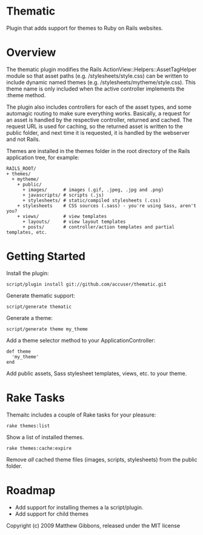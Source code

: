 Thematic
========

Plugin that adds support for themes to Ruby on Rails websites.

Overview
========

The thematic plugin modifies the Rails ActionView::Helpers::AssetTagHelper 
module so that asset paths (e.g. /stylesheets/style.css) can be written to 
include dynamic named themes (e.g. /stylesheets/mytheme/style.css). This theme
name is only included when the active controller implements the :theme method.

The plugin also includes controllers for each of the asset types, and some
automagic routing to make sure everything works. Basically, a request for an
asset is handled by the respective controller, returned and cached. The request
URL is used for caching, so the returned asset is written to the public folder,
and next time it is requested, it is handled by the webserver and not Rails.

Themes are installed in the themes folder in the root directory of the Rails
application tree, for example:

    RAILS_ROOT/
    + themes/
      + mytheme/
        + public/
          + images/      # images (.gif, .jpeg, .jpg and .png)
          + javascripts/ # scripts (.js)
          + stylesheets/ # static/compiled stylesheets (.css)
        + stylesheets    # CSS sources (.sass) - you're using Sass, aren't you?
        + views/         # view templates
          + layouts/     # view layout templates
          + posts/       # controller/action templates and partial templates, etc.

Getting Started
===============

Install the plugin:

    script/plugin install git://github.com/accuser/thematic.git
   
Generate thematic support:

    script/generate thematic
   
Generate a theme:

    script/generate theme my_theme
   
Add a theme selector method to your ApplicationController:

    def theme
      'my_theme'
    end

Add public assets, Sass stylesheet templates, views, etc. to your theme.

Rake Tasks
==========

Themaitc includes a couple of Rake tasks for your pleasure:

    rake themes:list

Show a list of installed themes.
  
    rake themes:cache:expire

Remove *all* cached theme files (images, scripts, stylesheets) from the
public folder.
   
Roadmap
=======

- Add support for installing themes a la script/plugin.
- Add support for child themes

Copyright (c) 2009 Matthew Gibbons, released under the MIT license
